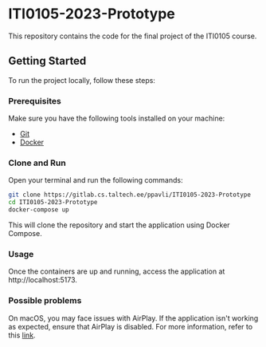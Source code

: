 # ITI0105-2023-Prototype

This repository contains the code for the final project of the ITI0105 course.

## Getting Started

To run the project locally, follow these steps:

### Prerequisites

Make sure you have the following tools installed on your machine:

- [Git](https://git-scm.com/)
- [Docker](https://www.docker.com/)

### Clone and Run

Open your terminal and run the following commands:

```bash
git clone https://gitlab.cs.taltech.ee/ppavli/ITI0105-2023-Prototype
cd ITI0105-2023-Prototype
docker-compose up
```

This will clone the repository and start the application using Docker Compose.

### Usage

Once the containers are up and running, access the application at http://localhost:5173.

### Possible problems

On macOS, you may face issues with AirPlay. If the application isn't working as expected, ensure that AirPlay is disabled. For more information, refer to this [link](https://developer.apple.com/forums/thread/682332).